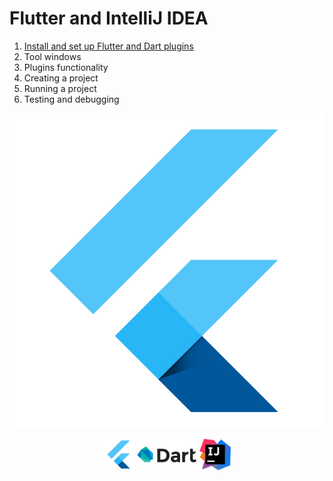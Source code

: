 # Flutter and IntelliJ IDEA

1. [Install and set up Flutter and Dart plugins](https://github.com/straw-wave/draft/blob/master/content/install-and-set-up-plugins.md "")
2. Tool windows
3. Plugins functionality
4. Creating a project
5. Running a project
6. Testing and debugging


![Flutter](https://github.com/straw-wave/draft/blob/master/img/flutter.png "Flutter")

<p align="center">
<a href="url"><img src="https://github.com/straw-wave/draft/blob/master/img/flutter.png" height="50" width="" ></a>
<a href="url"><img src="https://github.com/straw-wave/draft/blob/master/img/dart.png" height="50" width="" ></a>
<a href="url"><img src="https://github.com/straw-wave/draft/blob/master/img/intellij_idea.png" height="50" width="" ></a>
</p>
